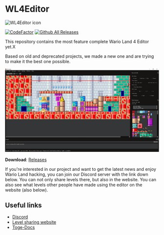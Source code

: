 # WL4Editor

![WL4Editor icon](./images/WL4Editor.png)

[![CodeFactor](https://www.codefactor.io/repository/github/wario-land/wl4editor/badge/master)](https://www.codefactor.io/repository/github/wario-land/wl4editor/overview/master)
[![Github All Releases](https://img.shields.io/github/downloads/wario-land/WL4Editor/total.svg)](https://github.com/wario-land/WL4Editor/releases)

This repository contains the most feature complete Wario Land 4 Editor yet.X

Based on old and deprecated projects, we made a new one and are trying to make it the best one possible.

![WL4Editor sample image](./images/Sample.png?s=1200)

**Download**: [Releases](https://github.com/wario-land/WL4Editor/releases)

If you're interested in our project and want to get the latest news and enjoy Wario Land hacking, you can join our Discord server with the link down below. You can not only share levels there, but also in the website. You can also see what levels other people have made using the editor on the website (also below).

## Useful links

* [Discord](https://discord.gg/EQ6JhvP)
* [Level sharing website](https://wario-land.github.io/HackVault/index.html)
* [Toge-Docs](https://github.com/wario-land/Toge-Docs)
